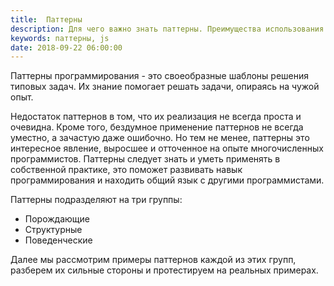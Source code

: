 ```yaml
---
title:  Паттерны
description: Для чего важно знать паттерны. Преимущества использования паттернов и их типы.
keywords: паттерны, js
date: 2018-09-22 06:00:00
---
```


Паттерны программирования - это своеобразные шаблоны решения типовых задач. Их знание помогает решать задачи, опираясь на чужой опыт.

Недостаток паттернов в том, что их реализация не всегда проста и очевидна. Кроме того, бездумное применение паттернов не всегда уместно, а зачастую даже ошибочно. Но тем не менее, паттерны это интересное явление, выросшее и отточенное на опыте многочисленных программистов. Паттерны следует знать и уметь применять в собственной практике, это поможет развивать навык программирования и находить общий язык с другими программистами.

Паттерны подразделяют на три группы:

+ Порождающие
+ Структурные
+ Поведенческие

Далее мы рассмотрим примеры паттернов каждой из этих групп, разберем их сильные стороны и протестируем на реальных примерах.